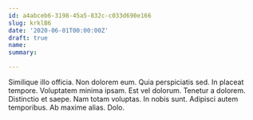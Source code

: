 ```yaml
---
id: a4abceb6-3198-45a5-832c-c033d690e166
slug: krklB6
date: '2020-06-01T00:00:00Z'
draft: true
name: 
summary: 

---
```


Similique illo officia. Non dolorem eum. Quia perspiciatis sed. In placeat tempore. Voluptatem minima ipsam. Est vel dolorum. Tenetur a dolorem. Distinctio et saepe. Nam totam voluptas. In nobis sunt. Adipisci autem temporibus. Ab maxime alias. Dolo.
